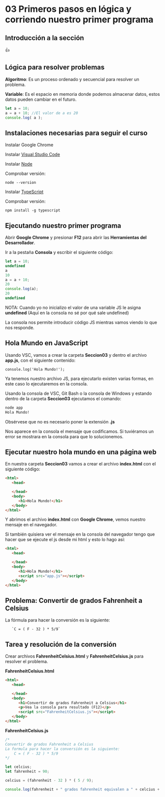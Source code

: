 # 03 Primeros pasos en lógica y corriendo nuestro primer programa

## Introducción a la sección

:+1:

## Lógica para resolver problemas

**Algoritmo**: Es un proceso ordenado y secuencial para resolver un problema.

**Variable**: Es el espacio en memoria donde podemos almacenar datos, estos datos pueden cambiar en el futuro.

```js
let a = 10;
a = a + 10; //El valor de a es 20
console.log( a );
```

## Instalaciones necesarias para seguir el curso

Instalar Google Chrome

Instalar [Visual Studio Code](https://code.visualstudio.com/)

Instalar [Node](https://nodejs.org/es/)

Comprobar versión:

`node --version`

Instalar [TypeScript](https://www.typescriptlang.org/)

Comprobar versión:

`npm install -g typescript`

## Ejecutando nuestro primer programa

Abrir **Google Chrome** y presionar **F12** para abrir las **Herramientas del Desarrollador**.

Ir a la pestaña **Consola** y escribir el siguiente código:

```js
let a = 10;
undefined
a
10
a = a + 10;
20
console.log(a);
20
undefined
```

NOTA: Cuando yo no inicializo el valor de una variable JS le asigna **undefined** (Aquí en la consola no sé por qué sale undefined)

La consola nos permite introducir código JS mientras vamos viendo lo que nos responde.

## Hola Mundo en JavaScript

Usando VSC, vamos a crear la carpeta **Seccion03** y dentro el archivo **app.js**, con el siguiente contenido:

`console.log('Hola Mundo!');`

Ya tenemos nuestro archivo JS, para ejecutarlo existen varias formas, en este caso lo ejecutaremos en la consola.

Usando la consola de VSC, Git Bash o la consola de Windows y estando dentro de la carpeta **Seccion03** ejecutamos el comando:

```sh
node app
Hola Mundo!
```

Obsérvese que no es necesario poner la extensión **.js**

Nos aparece en la consola el mensaje que codificamos. Si tuviéramos un error se mostrara en la consola para que lo solucionemos.
 
## Ejecutar nuestro hola mundo en una página web

En nuestra carpeta **Seccion03** vamos a crear el archivo **index.html** con el siguiente código:

```html
<html>
   <head>

   </head>
   <body>
      <h1>Hola Mundo!</h1>
   </body>
</html>
```

Y abrimos el archivo **index.html** con **Google Chrome**, vemos nuestro mensaje en el navegador.

Si también quisiera ver el mensaje en la consola del navegador tengo que hacer que se ejecute el js desde mi html y esto lo hago así:

```html
<html>
   <head>

   </head>
   <body>
      <h1>Hola Mundo!</h1>
      <script src="app.js"></script>
   </body>
</html>
```

## Problema: Convertir de grados Fahrenheit a Celsius

La fórmula para hacer la conversión es la siguiente:
       
       `C = ( F - 32 ) * 5/9`

## Tarea y resolución de la conversión

Crear archivos **FahrenheitCelsius.html** y **FahrenheitCelsius.js** para resolver el problema.

**FahrenheitCelsius.html**

```html
<html>
   <head>

   </head>
   <body>
      <h1>Convertir de grados Fahrenheit a Celsius</h1>
      <p>Vea la consola para resultado (F12)</p>
      <script src="FahrenheitCelsius.js"></script>
   </body>
</html>
```

**FahrenheitCelsius.js**

```js
/*
Convertir de grados Fahrenheit a Celsius
La formula para hacer la conversión es la siguiente:
    C = ( F - 32 ) * 5/9   
*/

let celcius;
let fahrenheit = 90;

celcius = (fahrenheit - 32 ) * ( 5 / 9);

console.log(fahrenheit + " grados fahrenheit equivalen a " + celcius + " grados celcius.");
```
